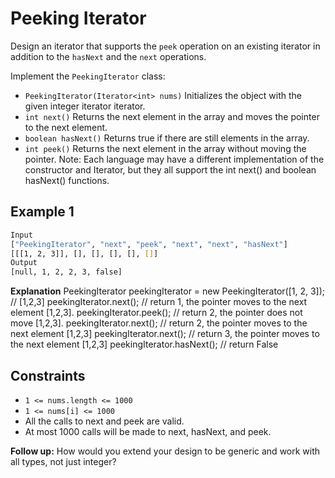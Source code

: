 # Peeking Iterator

Design an iterator that supports the `peek` operation on an existing iterator in addition to the `hasNext` and the `next` operations.

Implement the `PeekingIterator` class:

- `PeekingIterator(Iterator<int> nums)` Initializes the object with the given integer iterator iterator.
- `int next()` Returns the next element in the array and moves the pointer to the next element.
- `boolean hasNext()` Returns true if there are still elements in the array.
- `int peek()` Returns the next element in the array without moving the pointer.
Note: Each language may have a different implementation of the constructor and Iterator, but they all support the int next() and boolean hasNext() functions.

## Example 1

```bash
Input
["PeekingIterator", "next", "peek", "next", "next", "hasNext"]
[[[1, 2, 3]], [], [], [], [], []]
Output
[null, 1, 2, 2, 3, false]
```

**Explanation**
PeekingIterator peekingIterator = new PeekingIterator([1, 2, 3]); // [1,2,3]
peekingIterator.next();    // return 1, the pointer moves to the next element [1,2,3].
peekingIterator.peek();    // return 2, the pointer does not move [1,2,3].
peekingIterator.next();    // return 2, the pointer moves to the next element [1,2,3]
peekingIterator.next();    // return 3, the pointer moves to the next element [1,2,3]
peekingIterator.hasNext(); // return False

## Constraints

- `1 <= nums.length <= 1000`
- `1 <= nums[i] <= 1000`
- All the calls to next and peek are valid.
- At most 1000 calls will be made to next, hasNext, and peek.

**Follow up:** How would you extend your design to be generic and work with all types, not just integer?